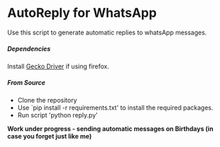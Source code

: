 # AutoReply for WhatsApp

Use this script to generate automatic replies to whatsApp messages.

##### Dependencies
Install [Gecko Driver](https://github.com/mozilla/geckodriver) if using firefox.

##### From Source
- Clone the repository
- Use `pip install -r requirements.txt' to install the required packages.
- Run script 'python reply.py'

**Work under progress - sending automatic messages on Birthdays (in case you forget just like me)**